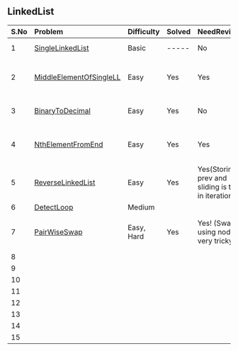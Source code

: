 ## LinkedList

| S.No | Problem                                                        | Difficulty | Solved | NeedRevision?                                        | Comments/Algorithms/Tags                                                                                                                                                      |    |
|:-----|:---------------------------------------------------------------|:-----------|:-------|:-----------------------------------------------------|:------------------------------------------------------------------------------------------------------------------------------------------------------------------------------|:---|
| 1    | [SingleLinkedList](SingleLinkedList.java)                      | Basic      | -----  | No                                                   | Basic linked list with insert and delete                                                                                                                                      |    |
| 2    | [MiddleElementOfSingleLL](FindMiddleElement.java)              | Easy       | Yes    | Yes                                                  | Solved in 3 ways - Naive 2 pass, Fast-slow pointer technique and counter-variable technique.                                                                                      ||
| 3    | [BinaryToDecimal](leetCode/BinaryToDecimalDriver.java#L73-L97) | Easy       | Yes    | No                                                   | Way 1. Reverse and multiply Way 2. Directly multiple with reducing powers                                                                                                     |    |
| 4    | [NthElementFromEnd](NthElementFromEnd.java#L3-L50)             | Easy       | Yes    | Yes                                                  | Way 1. [Find length and return nth from end](NthElementFromEnd.java#L23-L40) Way 2. [One pass by storing address in HashMap](NthElementFromEnd.java#L37-L53)                  |    |
| 5    | [ReverseLinkedList](ReverseLinkedList.java#L3-L105)            | Easy       | Yes    | Yes(Storing prev and sliding is tricky in iteration) | Way 1. [Using arrays](ReverseLinkedList.java#L33-L40)   Way 2. [Using Iteration](ReverseLinkedList.java#L70-L101) Way 3. TODO [Using  Recursion](ReverseLinkedList.java#L102) |    |
| 6    | [DetectLoop](DetectLoop.java#L5-L159)                          | Medium     |        |                                                      |                                                                                                                                                                               |    |
| 7    | [PairWiseSwap](PairWiseSwap.java#L13)                          | Easy, Hard | Yes    | Yes! (Swap using nodes is very tricky)               | Way 1. [Swap the data retaining the nodes as is](PairWiseSwap.java#L30-L40) Way 2: [Don't swap data, change next pointers instead](PairWiseSwap.java#L43-L60)                 |    |
| 8    |                                                                |            |        |                                                      |                                                                                                                                                                               |    |
| 9    |                                                                |            |        |                                                      |                                                                                                                                                                               |    |
| 10   |                                                                |            |        |                                                      |                                                                                                                                                                               |    |
| 11   |                                                                |            |        |                                                      |                                                                                                                                                                               |    |
| 12   |                                                                |            |        |                                                      |                                                                                                                                                                               |    |
| 13   |                                                                |            |        |                                                      |                                                                                                                                                                               |    |
| 14   |                                                                |            |        |                                                      |                                                                                                                                                                               |    |
| 15   |                                                                |            |        |                                                      |                                                                                                                                                                               |    |
